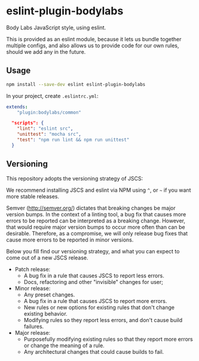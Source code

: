 eslint-plugin-bodylabs
======================

Body Labs JavaScript style, using eslint.

This is provided as an eslint module, because it lets us bundle together
multiple configs, and also allows us to provide code for our own rules,
should we add any in the future.


Usage
-----

```sh
npm install --save-dev eslint eslint-plugin-bodylabs
```

In your project, create `.eslintrc.yml`:

```yml
extends:
    "plugin:bodylabs/common"
```

```json
  "scripts": {
    "lint": "eslint src",
    "unittest": "mocha src",
    "test": "npm run lint && npm run unittest"
  }
```


Versioning
----------

This repository adopts the versioning strategy of JSCS:

We recommend installing JSCS and eslint via NPM using `^`, or `~` if you want more stable releases.

Semver (http://semver.org/) dictates that breaking changes be major version bumps. In the context of a linting tool, a bug fix that causes more errors to be reported can be interpreted as a breaking change. However, that would require major version bumps to occur more often than can be desirable. Therefore, as a compromise, we will only release bug fixes that cause more errors to be reported in minor versions.

Below you fill find our versioning strategy, and what you can expect to come out of a new JSCS release.

 * Patch release:
   * A bug fix in a rule that causes JSCS to report less errors.
   * Docs, refactoring and other "invisible" changes for user;
 * Minor release:
   * Any preset changes.
   * A bug fix in a rule that causes JSCS to report more errors.
   * New rules or new options for existing rules that don't change existing behavior.
   * Modifying rules so they report less errors, and don't cause build failures.
 * Major release:
   * Purposefully modifying existing rules so that they report more errors or change the meaning of a rule.
   * Any architectural changes that could cause builds to fail.
